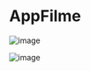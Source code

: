 # AppFilme

![image](https://github.com/Samuel0802/AppFilme/assets/82341101/2b93c8e7-42fa-428a-9107-e740aa333bb4)

![image](https://github.com/Samuel0802/AppFilme/assets/82341101/4bf83286-b7fb-409e-b159-98d7ea0b806d)
